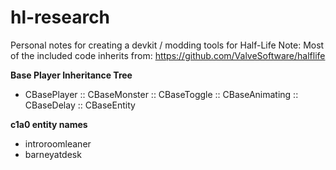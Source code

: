 # hl-research
Personal notes for creating a devkit / modding tools for Half-Life
Note: Most of the included code inherits from: https://github.com/ValveSoftware/halflife

**Base Player Inheritance Tree**
- CBasePlayer :: CBaseMonster :: CBaseToggle :: CBaseAnimating :: CBaseDelay :: CBaseEntity

**c1a0 entity names**
- introroomleaner
- barneyatdesk
